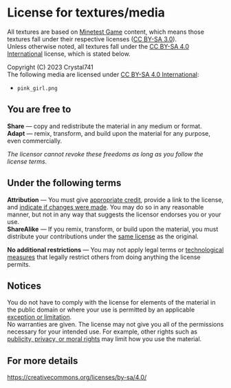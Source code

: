 # License for textures/media

All textures are based on [Minetest Game](https://github.com/minetest/minetest_game) content, which means those textures fall under their respective licenses ([CC BY-SA 3.0](https://creativecommons.org/licenses/by-sa/3.0/)).\
Unless otherwise noted, all textures fall under the [CC BY-SA 4.0 International](https://creativecommons.org/licenses/by-sa/4.0/) license, which is stated below.

Copyright (C) 2023 Crystal741\
The following media are licensed under [CC BY-SA 4.0 International](https://creativecommons.org/licenses/by-sa/4.0/):

- `pink_girl.png`

## You are free to

**Share** — copy and redistribute the material in any medium or format.\
**Adapt** — remix, transform, and build upon the material
for any purpose, even commercially.

_The licensor cannot revoke these freedoms as long as you follow the license terms._

## Under the following terms

**Attribution** — You must give [appropriate credit](https://wiki.creativecommons.org/wiki/License_Versions#Detailed_attribution_comparison_chart), provide a link to the license, and [indicate if changes were made](https://wiki.creativecommons.org/wiki/License_Versions#Modifications_and_adaptations_must_be_marked_as_such). You may do so in any reasonable manner, but not in any way that suggests the licensor endorses you or your use.\
**ShareAlike** — If you remix, transform, or build upon the material, you must distribute your contributions under the [same license](https://creativecommons.org/share-your-work/licensing-considerations/compatible-licenses) as the original.

**No additional restrictions** — You may not apply legal terms or [technological measures](https://wiki.creativecommons.org/wiki/License_Versions#Application_of_effective_technological_measures_by_users_of_CC-licensed_works_prohibited) that legally restrict others from doing anything the license permits.

## Notices

You do not have to comply with the license for elements of the material in the public domain or where your use is permitted by an applicable [exception or limitation](https://creativecommons.org/faq/#Do_Creative_Commons_licenses_affect_exceptions_and_limitations_to_copyright.2C_such_as_fair_dealing_and_fair_use.3F).\
No warranties are given. The license may not give you all of the permissions necessary for your intended use. For example, other rights such as [publicity, privacy, or moral rights](https://wiki.creativecommons.org/wiki/Considerations_for_licensors_and_licensees) may limit how you use the material.

## For more details

<https://creativecommons.org/licenses/by-sa/4.0/>
